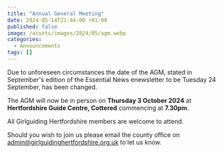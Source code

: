 ```yaml
---
title: "Annual General Meeting"
date: 2024-05-14T21:44:00 +01:00
published: false
image: /assets/images/2024/05/agm.webp
categories:
  - Announcements
tags: []
---
```

Due to unforeseen circumstances the date of the AGM, stated in September's edition of the Essential News enewsletter to be Tuesday 24 September, has been changed.

The AGM will now be in person on **Thursday 3 October 2024** at **Hertfordshire Guide Centre, Cottered** commencing at **7.30pm**.

All Girlguiding Hertfordshire members are welcome to attend.

Should you wish to join us please email the county office on <admin@girlguidinghertfordshire.org.uk> to let us know.
